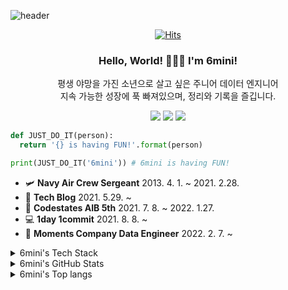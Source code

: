 ![header](https://capsule-render.vercel.app/api?type=waving&color=BDBDBD&height=300&section=header&text=YoonminLee&fontSize=90&animation=fadeIn&fontAlignY=38&desc=Jr.%20Data%20Engineer&descAlignY=51&descAlign=70&fontColor=2E2E2E)

<div align=center>
  
[![Hits](https://hits.seeyoufarm.com/api/count/incr/badge.svg?url=https%3A%2F%2Fgithub.com%2F6mini&count_bg=%23AAAAAA&title_bg=%23555555&icon=&icon_color=%23E7E7E7&title=Hits&edge_flat=false)](https://github.com/6mini)

### Hello, World! 🙋🏻‍♂️ I'm 6mini!

평생 야망을 가진 소년으로 살고 싶은 주니어 데이터 엔지니어<br>
지속 가능한 성장에 푹 빠져있으며, 정리와 기록을 즐깁니다.
  
<a href="mailto:real6mini@gmail.com"><img src="https://img.shields.io/badge/Gmail-EA4335?style=flat-square&logo=Gmail&logoColor=white"/></a></a>
<a href="https://6mini.github.io/" rel="nofollow"><img src="https://img.shields.io/badge/Tech Blog-181717?style=flat-square&logo=GitHub&logoColor=white"/></a></a>
<a href="https://www.instagram.com/6mini/"><img src="https://img.shields.io/badge/Instagram-E4405F?style=flat-square&logo=Instagram&logoColor=white"/></a></a>
  
</div>

```py
def JUST_DO_IT(person):
  return '{} is having FUN!'.format(person)

print(JUST_DO_IT('6mini')) # 6mini is having FUN!
```

- 🛩 **Navy Air Crew Sergeant** 2013. 4. 1. ~ 2021. 2.28.
- 📑 **Tech Blog** 2021. 5.29. ~
- 🤖 **Codestates AIB 5th** 2021. 7. 8. ~ 2022. 1.27.
- 💻 **1day 1commit** 2021. 8. 8. ~
- 🏢 **Moments Company Data Engineer** 2022. 2. 7. ~

<details>
  
<summary>6mini's Tech Stack</summary>
  
<div align=center>

  ### Data Science

<img src="https://img.shields.io/badge/Python-3776AB?style=flat-square&logo=Python&logoColor=white"/></a>
<img src="https://img.shields.io/badge/NumPy-013243?style=flat-square&logo=NumPy&logoColor=white"/></a>
<img src="https://img.shields.io/badge/pandas-150458?style=flat-square&logo=pandas&logoColor=white"/></a>
<img src="https://img.shields.io/badge/scikit learn-F7931E?style=flat-square&logo=scikit learn&logoColor=white"/></a>

<img src="https://img.shields.io/badge/TensorFlow-FF6F00?style=flat-square&logo=TensorFlow&logoColor=white"/></a>
<img src="https://img.shields.io/badge/Keras-D00000?style=flat-square&logo=Keras&logoColor=white"/></a>
<img src="https://img.shields.io/badge/Tableau-E97627?style=flat-square&logo=Tableau&logoColor=white"/></a>

### Data Engineering

<img src="https://img.shields.io/badge/Apache Spark-E25A1C?style=flat-square&logo=Apache Spark&logoColor=white"/></a>
<img src="https://img.shields.io/badge/Apache Airflow-017CEE?style=flat-square&logo=Apache Airflow&logoColor=white"/></a>
<img src="https://img.shields.io/badge/Amazon AWS-232F3E?style=flat-square&logo=Amazon AWS&logoColor=white"/></a>
<img src="https://img.shields.io/badge/Amazon DynamoDB-4053D6?style=flat-square&logo=Amazon DynamoDB&logoColor=white"/></a>

<img src="https://img.shields.io/badge/Amazon S3-569A31?style=flat-square&logo=Amazon S3&logoColor=white"/></a>
<img src="https://img.shields.io/badge/MySQL-4479A1?style=flat-square&logo=MySQL&logoColor=white"/></a>
<img src="https://img.shields.io/badge/PostgreSQL-4169E1?style=flat-square&logo=PostgreSQL&logoColor=white"/></a>
<img src="https://img.shields.io/badge/MongoDB-47A248?style=flat-square&logo=MongoDB&logoColor=white"/></a>
<img src="https://img.shields.io/badge/Docker-2496ED?style=flat-square&logo=Docker&logoColor=white"/></a>
<img src="https://img.shields.io/badge/Selenium-43B02A?style=flat-square&logo=Selenium&logoColor=white"/></a>

### Front & Backend

<img src="https://img.shields.io/badge/Node.js-339933?style=flat-square&logo=Node.js&logoColor=white"/></a>
<img src="https://img.shields.io/badge/HTML5-E34F26?style=flat-square&logo=HTML5&logoColor=white"/></a>
<img src="https://img.shields.io/badge/CSS3-1572B6?style=flat-square&logo=CSS3&logoColor=white"/></a>
<img src="https://img.shields.io/badge/JavaScript-F7DF1E?style=flat-square&logo=JavaScript&logoColor=white"/></a>

<img src="https://img.shields.io/badge/Flask-000000?style=flat-square&logo=Flask&logoColor=white"/></a>
<img src="https://img.shields.io/badge/Express-000000?style=flat-square&logo=Express&logoColor=white"/></a>
<img src="https://img.shields.io/badge/Heroku-430098?style=flat-square&logo=Heroku&logoColor=white"/></a>

</div>
  
</details>

<details>
  
<summary>6mini's GitHub Stats</summary>
  
<div align=center>

![6mini's GitHub stats](https://github-readme-stats.vercel.app/api?username=6mini&count_private=true&show_icons=true&theme=graywhite)

</div>
  
</details>

<details>
<summary>6mini's Top langs</summary>

<div align=center>

![6mini's Top-langs](https://github-readme-stats.vercel.app/api/top-langs/?username=6mini&langs_count=5)

</div>
</details>
</div>
